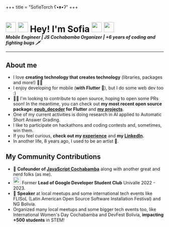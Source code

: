 +++
title = "SofieTorch ʕ•ᴥ•ʔ"
+++

<h1 style="margin-bottom: 0;">
    <img width="32" src="images/green-junimo.png"/>
    <img width="32" src="images/purple-junimo.png"/>
    Hey! I'm Sofia
    <img width="32" src="images/purple-junimo.png"/>
    <img width="32" src="images/green-junimo.png"/>
</h1>
<i><b>Mobile Engineer | JS Cochabamba Organizer | +6 years of coding and fighting bugs 🗡</b></i>

---

## About me

- I love **creating technology that creates technology** (libraries, packages and more!) 🐱‍💻
- I enjoy developing for mobile (**with Flutter** 💙), but I do some web dev too :)
- 👩‍💻 I'm looking to contribute to open source, hoping to open some PRs soon! In the meantime, you can check out **my most recent open source package: [epub_decoder](https://pub.dev/packages/epub_decoder) for Flutter** and **[my projects](https://sofietorch.me/projects/)**.
- One of my current activities is doing research in AI applied to Automatic Short Answer Grading.
- I like to participate on hackathons and coding contests and, sometimes, win them.
- If you feel curious, **check out my [experience](/experience)** and **my [LinkedIn](https://www.linkedin.com/in/sofitoro/).**
- In another life, 8 years ago, I used to be an artist 🎨.

## My Community Contributions

- 💛 **Cofounder of [JavaScript Cochabamba](https://www.instagram.com/js.cochabamba/)** along with another great and nerd folks (as me).
- <img width="24" src="images/gdsc_logo.png"> Former **Lead of Google Developer Student Club** Univalle 2022 - 2023.
- 🎤 **Speaker** at local meetups and some international tech events like FLISoL (Latin American Open Source Software Installation Festival) and NG Bolivia.
- Organized many local meetups and some bigger tech events too, like International Women's Day Cochabamba and DevFest Bolivia, **impacting +500 students** in STEM!
